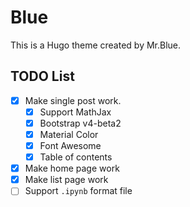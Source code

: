 # Blue

This is a Hugo theme created by Mr.Blue.

## TODO List

- [x] Make single post work.
  - [x] Support MathJax
  - [x] Bootstrap v4-beta2
  - [x] Material Color
  - [x] Font Awesome
  - [x] Table of contents
- [x] Make home page work
- [x] Make list page work
- [ ] Support `.ipynb` format file
